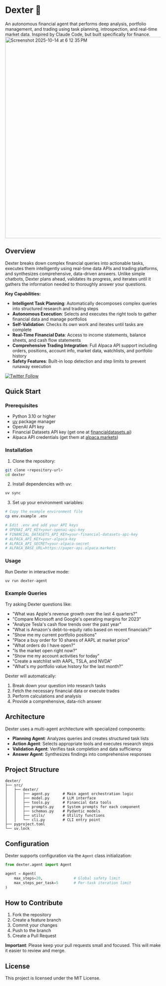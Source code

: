 # Dexter 🤖

An autonomous financial agent that performs deep analysis, portfolio management, and trading using task planning, introspection, and real-time market data. Inspired by Claude Code, but built specifically for finance.
<img width="979" height="651" alt="Screenshot 2025-10-14 at 6 12 35 PM" src="https://github.com/user-attachments/assets/5a2859d4-53cf-4638-998a-15cef3c98038" />

## Overview

Dexter breaks down complex financial queries into actionable tasks, executes them intelligently using real-time data APIs and trading platforms, and synthesizes comprehensive, data-driven answers. Unlike simple chatbots, Dexter plans ahead, validates its progress, and iterates until it gathers the information needed to thoroughly answer your questions.

**Key Capabilities:**
- **Intelligent Task Planning**: Automatically decomposes complex queries into structured research and trading steps
- **Autonomous Execution**: Selects and executes the right tools to gather financial data and manage portfolios
- **Self-Validation**: Checks its own work and iterates until tasks are complete
- **Real-Time Financial Data**: Access to income statements, balance sheets, and cash flow statements
- **Comprehensive Trading Integration**: Full Alpaca API support including orders, positions, account info, market data, watchlists, and portfolio history
- **Safety Features**: Built-in loop detection and step limits to prevent runaway execution

[![Twitter Follow](https://img.shields.io/twitter/follow/virattt?style=social)](https://twitter.com/virattt)

## Quick Start

### Prerequisites

- Python 3.10 or higher
- [uv](https://github.com/astral-sh/uv) package manager
- OpenAI API key
- Financial Datasets API key (get one at [financialdatasets.ai](https://financialdatasets.ai))
- Alpaca API credentials (get them at [alpaca.markets](https://alpaca.markets))

### Installation

1. Clone the repository:
```bash
git clone <repository-url>
cd dexter
```

2. Install dependencies with uv:
```bash
uv sync
```

3. Set up your environment variables:
```bash
# Copy the example environment file
cp env.example .env

# Edit .env and add your API keys
# OPENAI_API_KEY=your-openai-api-key
# FINANCIAL_DATASETS_API_KEY=your-financial-datasets-api-key
# ALPACA_API_KEY=your-alpaca-key
# ALPACA_API_SECRET=your-alpaca-secret
# ALPACA_BASE_URL=https://paper-api.alpaca.markets
```

### Usage

Run Dexter in interactive mode:
```bash
uv run dexter-agent
```

### Example Queries

Try asking Dexter questions like:
- "What was Apple's revenue growth over the last 4 quarters?"
- "Compare Microsoft and Google's operating margins for 2023"
- "Analyze Tesla's cash flow trends over the past year"
- "What is Amazon's debt-to-equity ratio based on recent financials?"
- "Show me my current portfolio positions"
- "Place a buy order for 10 shares of AAPL at market price"
- "What orders do I have open?"
- "Is the market open right now?"
- "Show me my account activities for today"
- "Create a watchlist with AAPL, TSLA, and NVDA"
- "What's my portfolio value history for the last month?"

Dexter will automatically:
1. Break down your question into research tasks
2. Fetch the necessary financial data or execute trades
3. Perform calculations and analysis
4. Provide a comprehensive, data-rich answer

## Architecture

Dexter uses a multi-agent architecture with specialized components:

- **Planning Agent**: Analyzes queries and creates structured task lists
- **Action Agent**: Selects appropriate tools and executes research steps
- **Validation Agent**: Verifies task completion and data sufficiency
- **Answer Agent**: Synthesizes findings into comprehensive responses

## Project Structure

```
dexter/
├── src/
│   ├── dexter/
│   │   ├── agent.py      # Main agent orchestration logic
│   │   ├── model.py      # LLM interface
│   │   ├── tools.py      # Financial data tools
│   │   ├── prompts.py    # System prompts for each component
│   │   ├── schemas.py    # Pydantic models
│   │   ├── utils/        # Utility functions
│   │   └── cli.py        # CLI entry point
├── pyproject.toml
└── uv.lock
```

## Configuration

Dexter supports configuration via the `Agent` class initialization:

```python
from dexter.agent import Agent

agent = Agent(
    max_steps=20,              # Global safety limit
    max_steps_per_task=5       # Per-task iteration limit
)
```

## How to Contribute

1. Fork the repository
2. Create a feature branch
3. Commit your changes
4. Push to the branch
5. Create a Pull Request

**Important**: Please keep your pull requests small and focused.  This will make it easier to review and merge.


## License

This project is licensed under the MIT License.

